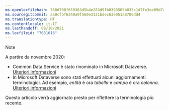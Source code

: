 ```yaml
---
ms.openlocfilehash: 768d708f659363d5b4e283d9fb0393505b035c1d7fe3ee09d74ea17eab87a8f0
ms.sourcegitcommit: aa0cfbf6240a9f560e3131bdec63e051a8786dd4
ms.translationtype: HT
ms.contentlocale: it-IT
ms.lasthandoff: 08/10/2021
ms.locfileid: "7031616"
---
```

> [!NOTE]
> A partire da novembre 2020:
> - Common Data Service è stato rinominato in Microsoft Dataverse. [Ulteriori informazioni](https://aka.ms/PAuAppBlog)
> - In Microsoft Dataverse sono stati effettuati alcuni aggiornamenti terminologici. Ad esempio, *entità* è ora *tabella* e *campo* è ora *colonna*. [Ulteriori informazioni](/powerapps/maker/data-platform/data-platform-intro)
>
> Questo articolo verrà aggiornato presto per riflettere la terminologia più recente.